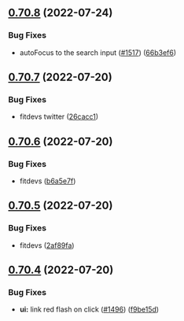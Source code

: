 ## [0.70.8](https://github.com/EddieHubCommunity/LinkFree/compare/v0.70.7...v0.70.8) (2022-07-24)


### Bug Fixes

* autoFocus to the search input ([#1517](https://github.com/EddieHubCommunity/LinkFree/issues/1517)) ([66b3ef6](https://github.com/EddieHubCommunity/LinkFree/commit/66b3ef615d24d5e3f337c8df6b3f3800246ec743))



## [0.70.7](https://github.com/EddieHubCommunity/LinkFree/compare/v0.70.6...v0.70.7) (2022-07-20)


### Bug Fixes

* fitdevs twitter ([26cacc1](https://github.com/EddieHubCommunity/LinkFree/commit/26cacc11c81089f09e9226e7ebdb74508d0db462))



## [0.70.6](https://github.com/EddieHubCommunity/LinkFree/compare/v0.70.5...v0.70.6) (2022-07-20)


### Bug Fixes

* fitdevs ([b6a5e7f](https://github.com/EddieHubCommunity/LinkFree/commit/b6a5e7fb433fa133f173493e52a5ed5bdb3a3e4c))



## [0.70.5](https://github.com/EddieHubCommunity/LinkFree/compare/v0.70.4...v0.70.5) (2022-07-20)


### Bug Fixes

* fitdevs ([2af89fa](https://github.com/EddieHubCommunity/LinkFree/commit/2af89fa365e941a88de21766a140f337519ba63f))



## [0.70.4](https://github.com/EddieHubCommunity/LinkFree/compare/v0.70.3...v0.70.4) (2022-07-20)


### Bug Fixes

* **ui:** link red flash on click ([#1496](https://github.com/EddieHubCommunity/LinkFree/issues/1496)) ([f9be15d](https://github.com/EddieHubCommunity/LinkFree/commit/f9be15d8fbda7e66a0b83e2997d2dab8f63529a2))



